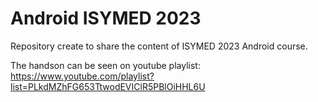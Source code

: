 # Android ISYMED 2023

Repository create to share the content of ISYMED 2023 Android course.

The handson can be seen on youtube playlist: https://www.youtube.com/playlist?list=PLkdMZhFG653TtwodEVIClR5PBlOiHHL6U

 
